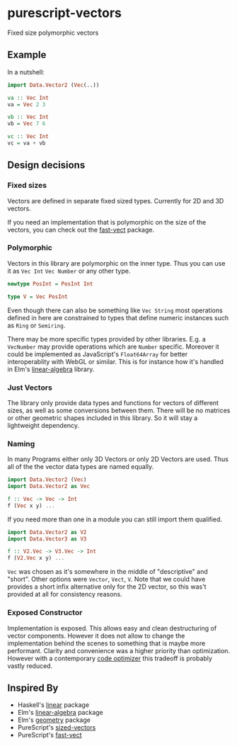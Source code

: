 # purescript-vectors

Fixed size polymorphic vectors

## Example

In a nutshell:

```hs
import Data.Vector2 (Vec(..))

va :: Vec Int
va = Vec 2 3

vb :: Vec Int
vb = Vec 7 6

vc :: Vec Int
vc = va + vb
```


## Design decisions

### Fixed sizes
Vectors are defined in separate fixed sized types. Currently for 2D and 3D vectors.

If you need an implementation that is polymorphic on the size of the vectors, you can check out the [fast-vect](https://pursuit.purescript.org/packages/purescript-fast-vect) package.

### Polymorphic

Vectors in this library are polymorphic on the inner type. Thus you can use it as `Vec Int` `Vec Number` or any other type. 

```hs
newtype PosInt = PosInt Int

type V = Vec PosInt
```

Even though there can also be something like `Vec String` most operations defined in here are constrained to types that define numeric instances such as `Ring` or `Semiring`.

There may be more specific types provided by other libraries. E.g. a `VecNumber` may provide operations which are `Number` specific. Moreover it could be implemented as JavaScript's `Float64Array` for better interoperablity with WebGL or similar. This is for instance how it's handled in Elm's [linear-algebra](https://github.com/elm-explorations/linear-algebra/blob/master/src/Elm/Kernel/MJS.js#L65) library.

### Just Vectors

The library only provide data types and functions for vectors of different sizes, as well as some conversions between them. There will be no matrices or other geometric shapes included in this library. So it will stay a lightweight dependency.

### Naming

In many Programs either only 3D Vectors or only 2D Vectors are used. Thus all of the the vector data types are named equally.

```hs
import Data.Vector2 (Vec)
import Data.Vector2 as Vec

f :: Vec -> Vec -> Int
f (Vec x y) ...
```

If you need more than one in a module you can still import them qualified.

```hs
import Data.Vector2 as V2
import Data.Vector3 as V3

f :: V2.Vec -> V3.Vec -> Int
f (V2.Vec x y) ...
```

`Vec` was chosen as it's somewhere in the middle of "descriptive" and "short". Other options were `Vector`, `Vect`, `V`. Note that we could have provides a short infix alternative only for the 2D vector, so this was't provided at all for consistency reasons.


### Exposed Constructor

Implementation is exposed. This allows easy and clean destructuring of vector components. However it does not allow to change the implementation behind the scenes to something that is maybe more performant. Clarity and convenience was a higher priority than optimization. However with a contemporary [code optimizer](https://github.com/aristanetworks/purescript-backend-optimizer) this tradeoff is probably vastly reduced.

## Inspired By

- Haskell's [linear](https://hackage.haskell.org/package/linear) package
- Elm's [linear-algebra](https://package.elm-lang.org/packages/elm-explorations/linear-algebra/latest/) package
- Elm's [geometry](https://package.elm-lang.org/packages/ianmackenzie/elm-geometry/latest/) package
- PureScript's [sized-vectors](https://pursuit.purescript.org/packages/purescript-sized-vectors)
- PureScript's [fast-vect](https://pursuit.purescript.org/packages/purescript-fast-vect)